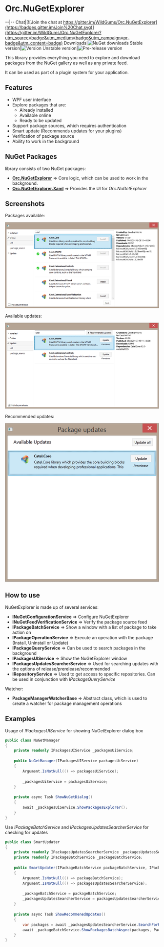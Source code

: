 Orc.NuGetExplorer
==================

--|--
Chat|[![Join the chat at https://gitter.im/WildGums/Orc.NuGetExplorer](https://badges.gitter.im/Join%20Chat.svg)](https://gitter.im/WildGums/Orc.NuGetExplorer?utm_source=badge&utm_medium=badge&utm_campaign=pr-badge&utm_content=badge)
Downloads|![NuGet downloads](https://img.shields.io/nuget/dt/orc.nugetexplorer.svg)
Stable version|![Version](https://img.shields.io/nuget/v/orc.nugetexplorer.svg)
Unstable version|![Pre-release version](https://img.shields.io/nuget/vpre/orc.nugetexplorer.svg)

This library provides everything you need to explore and download packages from the NuGet gallery as well as any private feed.

It can be used as part of a plugin system for your application.

Features
---------

- WPF user interface
- Explore packages that are:
    - Already installed
    - Available online
    - Ready to be updated
- Support package sources, which requires authentication
- Smart update (Recommends updates for your plugins)
- Verification of package source
- Ability to work in the background

NuGet Packages
---------------

library consists of two NuGet packages:

-  **[Orc.NuGetExplorer](http://www.nuget.org/packages/Orc.NuGetExplorer/)** => Core logic, which can be used to work in the background.
-  **[Orc.NuGetExplorer.Xaml](http://www.nuget.org/packages/Orc.NuGetExplorer.Xaml)** => Provides the UI for  *Orc.NuGetExplorer*

Screenshots
------------

Packages available: 

![NuGetExplorer 01](../images/orc.nugetexplorer/introduction/nuget1.png)

Available updates:

![NuGetExplorer 02](../images/orc.nugetexplorer/introduction/nuget2.png)

Recommended updates:

![NuGetExplorer 03](../images/orc.nugetexplorer/introduction/nuget3.png)

How to use
------------

NuGetExplorer is made up of several services:

- **INuGetConfigurationService** => Configure NuGetExplorer
- **INuGetFeedVerificationService** => Verify the package source feed
- **IPackageBatchService** => Show a window with a list of package to take action on
- **IPackageOperationService** => Execute an operation with the package (Install, Uninstall or Update)
- **IPackageQueryService** => Can be used to search packages in the background
- **IPackagesUIService** => Show the NuGetExplorer window
- **IPackagesUpdatesSearcherService** => Used for searching updates with the options of release/prerelease/recommended
- **IRepositoryService** => Used to get access to specific repositories. Can be used in conjunction with *IPackageQueryService*

Watcher:

- **PackageManagerWatcherBase** => Abstract class, which is used to create a watcher for package management operations


Examples
---------

Usage of *IPackagesUIService* for showing NuGetExplorer dialog box

```C#
public class NuGetManager
{
    private readonly IPackagesUIService _packagesUiService;
    
    public NuGetManager(IPackagesUIService packagesUiService)
    {
        Argument.IsNotNull(() => packagesUiService);
        
        _packagesUiService = packagesUiService;
    }
    
    private async Task ShowNuGetDialog()
    {
	    await _packagesUiService.ShowPackagesExplorer();
    }
}
```
Use *IPackageBatchService* and *IPackagesUpdatesSearcherService* for checking for updates

```C#
public class SmartUpdater
{
    private readonly IPackagesUpdatesSearcherService _packagesUpdatesSearcherService;
    private readonly IPackageBatchService _packageBatchService;
    
    public SmartUpdater(IPackageBatchService packageBatchService, IPackagesUpdatesSearcherService packagesUpdatesSearcherService)
    {
        Argument.IsNotNull(() => packageBatchService);
        Argument.IsNotNull(() => packagesUpdatesSearcherService);
        
        _packageBatchService = packageBatchService;
        _packagesUpdatesSearcherService = packagesUpdatesSearcherService;
    }
    
    private async Task ShowRecommenedUpdates()
    {
        var packages = await _packagesUpdatesSearcherService.SearchForUpdatesAsync(false);
	    await _packageBatchService.ShowPackagesBatchAsync(packages, PackageOperationType.Update);
    }
}
```
 
